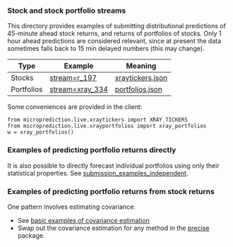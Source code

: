 
### Stock and stock portfolio streams
This directory provides examples of 
submitting distributional predictions of 45-minute ahead stock returns, and returns of portfolios of stocks. Only 1 hour ahead predictions are considered relevant, since at present the data sometimes falls back to 15 min delayed numbers (this may change).  


 | Type           | Example                                                                                   | Meaning       |
 |----------------|-------------------------------------------------------------------------------------------|---------------|
 | Stocks         | [stream=r_197](https://www.microprediction.org/stream_dashboard.html?stream=r_197)        | [xraytickers.json](https://raw.githubusercontent.com/microprediction/microprediction/master/microprediction/live/xraytickers.json) |
 | Portfolios     | [stream=xray_334](https://www.microprediction.org/stream_dashboard.html?stream=xray_334) | [portfolios.json](https://raw.githubusercontent.com/microprediction/microprediction/master/microprediction/live/xrayportfolios.json) |

Some conveniences are provided in the client:

    from microprediction.live.xraytickers import XRAY_TICKERS 
    from microprediction.live.xrayportfolios import xray_portfolios
    w = xray_portfolios()
      
      
### Examples of predicting portfolio returns directly

It is also possible to directly forecast individual portfolios using only their statistical properties. See [submission_examples_independent](https://github.com/microprediction/microprediction/tree/master/submission_examples_independent). 
      
### Examples of predicting portfolio returns from stock returns

One pattern involves estimating covariance:

 - See [basic examples of covariance estimation](https://github.com/microprediction/precise/blob/main/examples_basic_usage/running_empirical_population_covariance.py) 
 - Swap out the covariance estimation for any method in the [precise](https://github.com/microprediction/precise) package. 
 


